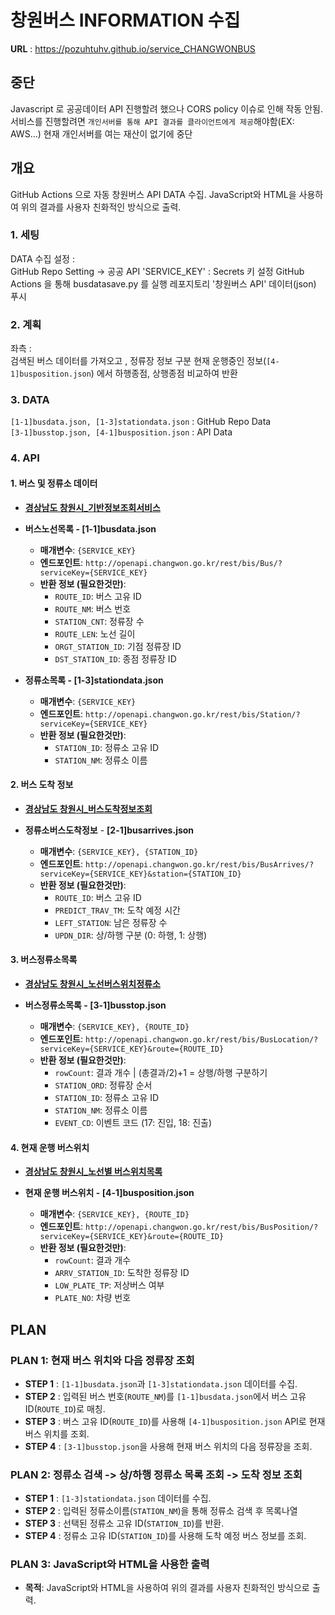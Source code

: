# 창원버스 INFORMATION 수집

**URL** : https://pozuhtuhv.github.io/service_CHANGWONBUS

## 중단
Javascript 로 공공데이터 API 진행할려 했으나 CORS policy 이슈로 인해 작동 안됨.
서비스를 진행할려면 `개인서버를 통해 API 결과를 클라이언트에게 제공`해야함(EX: AWS...)
현재 개인서버를 여는 재산이 없기에 중단

## 개요

GitHub Actions 으로 자동 창원버스 API DATA 수집.
JavaScript와 HTML을 사용하여 위의 결과를 사용자 친화적인 방식으로 출력.

### 1. 세팅

DATA 수집 설정 : <br>
GitHub Repo Setting -> 공공 API 'SERVICE_KEY' : Secrets 키 설정
GitHub Actions 을 통해 busdatasave.py 를 실행
레포지토리 '창원버스 API' 데이터(json) 푸시

### 2. 계획

좌측 : <br>
검색된 버스 데이터를 가져오고 , 정류장 정보 구분
현재 운행중인 정보(`[4-1]busposition.json`) 에서 하행종점, 상행종점 비교하여 반환

### 3. DATA

`[1-1]busdata.json, [1-3]stationdata.json` : GitHub Repo Data <br>
`[3-1]busstop.json, [4-1]busposition.json` : API Data

### 4. API
#### 1. 버스 및 정류소 데이터 

- **[경상남도 창원시_기반정보조회서비스](https://www.data.go.kr/tcs/dss/selectApiDataDetailView.do?publicDataPk=15000096)**

- **버스노선목록 - [1-1]busdata.json**
  - **매개변수**: `{SERVICE_KEY}`
  - **엔드포인트**: `http://openapi.changwon.go.kr/rest/bis/Bus/?serviceKey={SERVICE_KEY}`
  - **반환 정보 (필요한것만)**:
    - `ROUTE_ID`: 버스 고유 ID
    - `ROUTE_NM`: 버스 번호
    - `STATION_CNT`: 정류장 수
    - `ROUTE_LEN`: 노선 길이
    - `ORGT_STATION_ID`: 기점 정류장 ID
    - `DST_STATION_ID`: 종점 정류장 ID

- **정류소목록 - [1-3]stationdata.json**
  - **매개변수**: `{SERVICE_KEY}`
  - **엔드포인트**: `http://openapi.changwon.go.kr/rest/bis/Station/?serviceKey={SERVICE_KEY}`
  - **반환 정보 (필요한것만)**:
    - `STATION_ID`: 정류소 고유 ID
    - `STATION_NM`: 정류소 이름

#### 2. 버스 도착 정보

- **[경상남도 창원시_버스도착정보조회](https://www.data.go.kr/tcs/dss/selectApiDataDetailView.do?publicDataPk=15000386)**

- **정류소버스도착정보** - **[2-1]busarrives.json**
  - **매개변수**: `{SERVICE_KEY}, {STATION_ID}`
  - **엔드포인트**: `http://openapi.changwon.go.kr/rest/bis/BusArrives/?serviceKey={SERVICE_KEY}&station={STATION_ID}`
  - **반환 정보 (필요한것만)**:
    - `ROUTE_ID`: 버스 고유 ID
    - `PREDICT_TRAV_TM`: 도착 예정 시간
    - `LEFT_STATION`: 남은 정류장 수
    - `UPDN_DIR`: 상/하행 구분 (0: 하행, 1: 상행)

#### 3. 버스정류소목록

- **[경상남도 창원시_노선버스위치정류소](https://www.data.go.kr/tcs/dss/selectApiDataDetailView.do?publicDataPk=15000254)**

- **버스정류소목록 - [3-1]busstop.json**
  - **매개변수**: `{SERVICE_KEY}, {ROUTE_ID}`
  - **엔드포인트**: `http://openapi.changwon.go.kr/rest/bis/BusLocation/?serviceKey={SERVICE_KEY}&route={ROUTE_ID}`
  - **반환 정보 (필요한것만)**:
    - `rowCount`: 결과 개수 | (총결과/2)+1 = 상행/하행 구분하기 
    - `STATION_ORD`: 정류장 순서
    - `STATION_ID`: 정류소 고유 ID
    - `STATION_NM`: 정류소 이름
    - `EVENT_CD`: 이벤트 코드 (17: 진입, 18: 진출)

#### 4. 현재 운행 버스위치

- **[경상남도 창원시_노선별 버스위치목록](https://www.data.go.kr/tcs/dss/selectApiDataDetailView.do?publicDataPk=15000416)**

- **현재 운행 버스위치 - [4-1]busposition.json**
  - **매개변수**: `{SERVICE_KEY}, {ROUTE_ID}`
  - **엔드포인트**: `http://openapi.changwon.go.kr/rest/bis/BusPosition/?serviceKey={SERVICE_KEY}&route={ROUTE_ID}`
  - **반환 정보 (필요한것만)**:
    - `rowCount`: 결과 개수
    - `ARRV_STATION_ID`: 도착한 정류장 ID
    - `LOW_PLATE_TP`: 저상버스 여부
    - `PLATE_NO`: 차량 번호

## PLAN

### PLAN 1: 현재 버스 위치와 다음 정류장 조회

- **STEP 1** : `[1-1]busdata.json`과 `[1-3]stationdata.json` 데이터를 수집.
- **STEP 2** : 입력된 버스 번호(`ROUTE_NM`)를 `[1-1]busdata.json`에서 버스 고유 ID(`ROUTE_ID`)로 매칭.
- **STEP 3** : 버스 고유 ID(`ROUTE_ID`)를 사용해 `[4-1]busposition.json` API로 현재 버스 위치를 조회.
- **STEP 4** : `[3-1]busstop.json`을 사용해 현재 버스 위치의 다음 정류장을 조회.

### PLAN 2: 정류소 검색 -> 상/하행 정류소 목록 조회 -> 도착 정보 조회

- **STEP 1** : `[1-3]stationdata.json` 데이터를 수집.
- **STEP 2** : 입력된 정류소이름(`STATION_NM`)을 통해 정류소 검색 후 목록나열
- **STEP 3** : 선택된 정류소 고유 ID(`STATION_ID`)를 반환.
- **STEP 4** : 정류소 고유 ID(`STATION_ID`)를 사용해 도착 예정 버스 정보를 조회.

### PLAN 3: JavaScript와 HTML을 사용한 출력

- **목적**: JavaScript와 HTML을 사용하여 위의 결과를 사용자 친화적인 방식으로 출력.